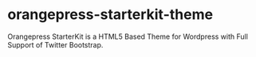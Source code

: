 orangepress-starterkit-theme
============================

Orangepress StarterKit is a HTML5 Based Theme for Wordpress with Full Support of Twitter Bootstrap.